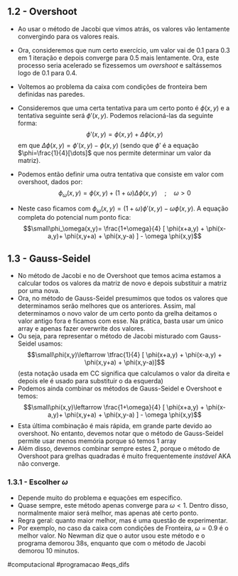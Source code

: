 ## 1.2 - Overshoot
- Ao usar o método de Jacobi que vimos atrás, os valores vão lentamente convergindo para os valores reais. 
- Ora, consideremos que num certo exercício, um valor vai de $0.1$ para $0.3$ em 1 iteração e depois converge para $0.5$ mais lentamente. Ora, este processo seria acelerado se fizessemos um *overshoot* e saltássemos logo de $0.1$ para $0.4$.

- Voltemos ao problema da caixa com condições de fronteira bem definidas nas paredes.
- Consideremos que uma certa tentativa para um certo ponto é $\phi(x,y)$ e a tentativa seguinte será $\phi'(x,y)$. Podemos relacioná-las da seguinte forma: $$\phi'(x,y)=\phi(x,y)+\Delta \phi(x,y)$$em que $\Delta \phi(x,y)=\phi'(x,y)-\phi(x,y)$ (sendo que $\phi'$ é a equação $\phi=\frac{1}{4}[\dots]$ que nos permite determinar um valor da matriz).
- Podemos então definir uma outra tentativa que consiste em valor com overshoot, dados por: $$\phi_\omega(x,y)=\phi(x,y)+(1+\omega)\Delta \phi(x,y) \quad;\quad \omega>0$$
- Neste caso ficamos com $\phi_{\omega}(x,y)=(1+\omega)\phi'(x,y)-\omega \phi(x,y)$. A equação completa do potencial num ponto fica: $$\small\phi_\omega(x,y)= \frac{1+\omega}{4} [ \phi(x+a,y) + \phi(x-a,y)+ \phi(x,y+a) + \phi(x,y-a) ] - \omega \phi(x,y)$$
## 1.3 - Gauss-Seidel
- No método de Jacobi e no de Overshoot que temos acima estamos a calcular todos os valores da matriz de novo e depois substituir a matriz por uma nova.
- Ora, no método de Gauss-Seidel presumimos que todos os valores que determinamos serão melhores que os anteriores. Assim, mal determinamos o novo valor de um certo ponto da grelha deitamos o valor antigo fora e ficamos com esse. Na prática, basta usar um único array e apenas fazer overwrite dos valores.
- Ou seja, para representar o método de Jacobi misturado com Gauss-Seidel usamos:
$$\small\phi(x,y)\leftarrow \tfrac{1}{4} [ \phi(x+a,y) + \phi(x-a,y) + \phi(x,y+a) + \phi(x,y-a)]$$
(esta notação usada em CC significa que calculamos o valor da direita e depois ele é usado para substituir o da esquerda)
- Podemos ainda combinar os métodos de Gauss-Seidel e Overshoot e temos:
$$\small\phi(x,y)\leftarrow \frac{1+\omega}{4} [ \phi(x+a,y) + \phi(x-a,y)+ \phi(x,y+a) + \phi(x,y-a) ] - \omega \phi(x,y)$$
- Esta última combinação é mais rápida, em grande parte devido ao overshoot. No entanto, devemos notar que o método de Gauss-Seidel permite usar menos memória porque só temos 1 array
- Além disso, devemos combinar sempre estes 2, porque o método de Overshoot para grelhas quadradas é muito frequentemente *instável* AKA não converge.

### 1.3.1 - Escolher $\omega$
- Depende muito do problema e equações em específico. 
- Quase sempre, este método apenas converge para $\omega<1$. Dentro disso, normalmente maior será melhor, mas apenas até certo ponto.
- Regra geral: quanto maior melhor, mas é uma questão de experimentar.
- Por exemplo, no caso da caixa com condições de Fronteira, $\omega=0.9$ é o melhor valor. No Newman diz que o autor usou este método e o programa demorou 38s, enquanto que com o método de Jacobi demorou 10 minutos.

#computacional #programacao #eqs_difs 